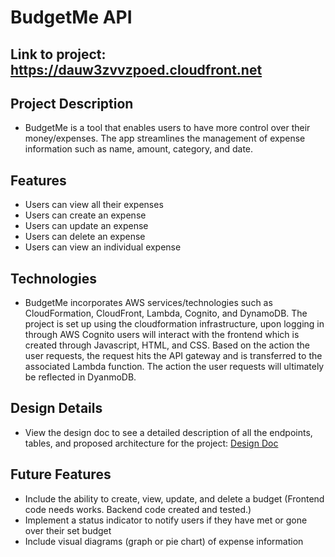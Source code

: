 # BudgetMe API

## Link to project: https://dauw3zvvzpoed.cloudfront.net

## Project Description 

* BudgetMe is a tool that enables users to have more control over their money/expenses. The app streamlines the management of expense information such as name, amount, category, and date.

## Features 
* Users can view all their expenses 
* Users can create an expense 
* Users can update an expense 
* Users can delete an expense 
* Users can view an individual expense 

## Technologies  

* BudgetMe incorporates AWS services/technologies such as CloudFormation, CloudFront, Lambda, Cognito, and DynamoDB. The project is set up using the cloudformation infrastructure, upon logging in through AWS Cognito users will interact with the frontend which is created through Javascript, HTML, and CSS. Based on the action the user requests, the request hits the API gateway and is transferred to the associated Lambda function. The action the user requests will ultimately be reflected in DyanmoDB. 

## Design Details 

* View the design doc to see a detailed description of all the endpoints, tables, and proposed architecture for the project: [Design Doc](https://github.com/Sanjay1031/CapstoneProject/blob/main/design/DesignDoc.md)

## Future Features 

* Include the ability to create, view, update, and delete a budget (Frontend code needs works. Backend code created and tested.)
* Implement a status indicator to notify users if they have met or gone over their set budget
* Include visual diagrams (graph or pie chart) of expense information 
